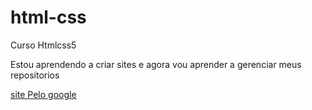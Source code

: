# html-css
Curso Htmlcss5

Estou aprendendo a criar sites e agora vou aprender a gerenciar meus repositorios

<a href="https://nextphaseinkayrom.github.io/html-css/"> site Pelo google </a>